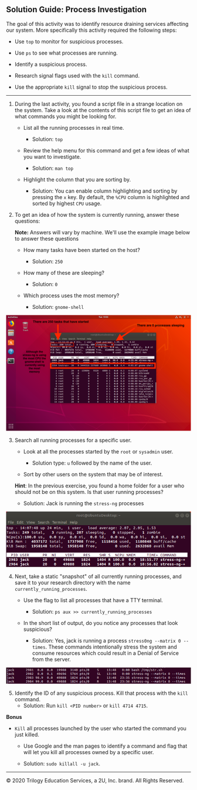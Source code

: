 ## Solution Guide: Process Investigation

The goal of this activity was to identify resource draining services affecting our system. More specifically this activity required the following steps:

- Use `top` to monitor for suspicious processes.

- Use `ps` to see what processes are running.

- Identify a suspicious process.

- Research signal flags used with the `kill` command.

- Use the appropriate `kill` signal to stop the suspicious process.

---

1. During the last activity, you found a script file in a strange location on the system. Take a look at the contents of this script file to get an idea of what commands you might be looking for.

    - List all the running processes in real time.
      - Solution: `top`

    - Review the help menu for this command and get a few ideas of what you want to investigate.
      - Solution: `man top`

    - Highlight the column that you are sorting by.
      - Solution: You can enable column highlighting and sorting by pressing the `x` key. By default, the `%CPU` column is highlighted and sorted by highest `CPU` usage.


2. To get an idea of how the system is currently running, answer these questions:

   **Note:** Answers will vary by machine. We'll use the example image below to answer these questions

   - How many tasks have been started on the host?
     - Solution: `250`
     
   - How many of these are sleeping?
     - Solution: `0`

   - Which process uses the most memory?
     - Solution: `gnome-shell`

![2](images/2.png)


3. Search all running processes for a specific user.

    - Look at all the processes started by the `root` or `sysadmin` user.
      - Solution type: `u` followed by the name of the user. 

    - Sort by other users on the system that may be of interest.
  
     **Hint**: In the previous exercise, you found a home folder for a user who should not be on this system. Is that user running processes?
      - Solution: Jack is running the `stress-ng` processes
      
![3](images/3.png)

4. Next, take a static "snapshot" of all currently running processes, and save it to your research directory with the name `currently_running_processes`.

    - Use the flag to list all processes that have a TTY terminal.
      - Solution: `ps aux >> currently_running_processes`

    - In the short list of output, do you notice any processes that look suspicious?
      - Solution: Yes, jack is running a process `stress0ng --matrix 0 --times`. These commands intentionally stress the system and consume resources which could result in a Denial of Service from the server.

![4](images/4.png)

5. Identify the ID of any suspicious process. Kill that process with the `kill` command.
    - Solution: Run `kill <PID number>` or `kill 4714 4715`.


**Bonus**

- `Kill` all processes launched by the user who started the command you just killed. 

    - Use Google and the man pages to identify a command and flag that will let you kill all processes owned by a specific user.

  - Solution: `sudo killall -u jack`.


-------

© 2020 Trilogy Education Services, a 2U, Inc. brand. All Rights Reserved.

